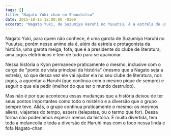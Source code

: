 ```yaml
---
tags: []
title: "Nagato Yuki-chan no Shoushitsu"
date: 2015-10-15 12:00:00 -0300
excerpt: "Nagato Yuki, de Suzumiya Haruhi no Yuuutsu, é a estrela de um anime onde ela é uma garota fofa, meiga e que vive uma história de diversão, amor e mistério."
---
```


Nagato Yuki, para quem não conhece, é uma garota de Suzumiya Haruhi no Yuuutsu, porém nesse
anime ela é, além da estrela e protagonista da história, uma garota meiga, fofa, que é a
presidente do clube de literatura, ama jogos eletrônicos e tem de tudo para se apaixonar.

Nessa história o Kyon permanece praticamente o mesmo, inclusive com o cargo de "ponto de vista
principal da história" (mesmo que a Nagato seja a estrela), só que dessa vez ele vai ajudar
ela no seu clube de literatura, nos jogos, a aguentar a Haruhi (que continua com o mesmo pique
de sempre) e seguir o que ela pedir (melhor do que ter o mundo destruído).

Mas não é por que aconteceu essas mudanças que a história deixou de ter seus pontos importantes
como todo o mistério e a diversão que o grupo sempre teve. Aliás, o grupo continua praticamente
o mesmo: os mesmos aliens, viajantes do tempo, espers (telepatas, ou o termo que for). Dessa
forma não poderíamos esperar menos da história. É muito divertida, tem toda a melancolia e toda
a diversão de Haruhi mas com o foco nessa linda e fofa Nagato-chan.
